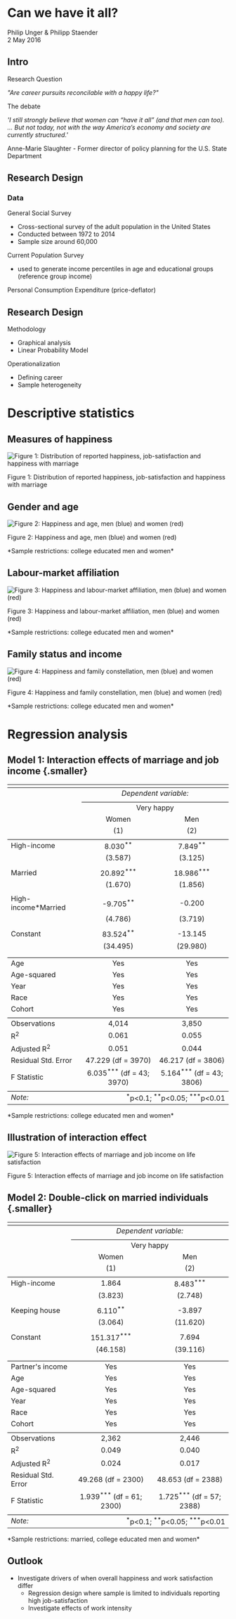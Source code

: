 # Can we have it all?
Philip Unger & Philipp Staender  
2 May 2016  





## Intro

<div class="black">
Research Question
</div>

*"Are career pursuits reconcilable with a happy life?"* 

<div class="black">
The debate
</div>

*'I still strongly believe that women can “have it all” (and that men can too). ... But not today, not with the way America’s economy and society are currently structured.'*

<div class="black">
Anne-Marie Slaughter - Former director of policy planning for the U.S. State Department
</div>


## Research Design 

### Data

<div class="black">
General Social Survey
</div>

- Cross-sectional survey of the adult population in the United States
- Conducted between 1972 to 2014
- Sample size around 60,000

<div class="black">
Current Population Survey
</div>

- used to generate income percentiles in age and educational groups (reference group income)

<div class="black">
Personal Consumption Expenditure (price-deflator)
</div>

## Research Design 

<div class="black">
Methodology
</div>

- Graphical analysis
- Linear Probability Model

<div class="black">
Operationalization
</div>

- Defining career
- Sample heterogeneity 

# Descriptive statistics

## Measures of happiness

<div class="figure">
<img src="Can_we_have_it_all__files/figure-html/unnamed-chunk-2-1.png" alt="Figure 1: Distribution of reported happiness, job-satisfaction and happiness with marriage"  />
<p class="caption">Figure 1: Distribution of reported happiness, job-satisfaction and happiness with marriage</p>
</div>

## Gender and age
<div class="figure">
<img src="Can_we_have_it_all__files/figure-html/unnamed-chunk-3-1.png" alt="Figure 2: Happiness and age, men (blue) and women (red) "  />
<p class="caption">Figure 2: Happiness and age, men (blue) and women (red) </p>
</div>
*Sample restrictions: college educated men and women*

## Labour-market affiliation
<div class="figure">
<img src="Can_we_have_it_all__files/figure-html/unnamed-chunk-4-1.png" alt="Figure 3: Happiness and labour-market affiliation, men (blue) and women (red)"  />
<p class="caption">Figure 3: Happiness and labour-market affiliation, men (blue) and women (red)</p>
</div>
*Sample restrictions: college educated men and women*

## Family status and income
<div class="figure">
<img src="Can_we_have_it_all__files/figure-html/unnamed-chunk-5-1.png" alt="Figure 4: Happiness and family constellation, men (blue) and women (red)"  />
<p class="caption">Figure 4: Happiness and family constellation, men (blue) and women (red)</p>
</div>
*Sample restrictions: college educated men and women*

# Regression analysis

## Model 1: Interaction effects of marriage and job income {.smaller}

<table style="text-align:center"><tr><td colspan="3" style="border-bottom: 1px solid black"></td></tr><tr><td style="text-align:left"></td><td colspan="2"><em>Dependent variable:</em></td></tr>
<tr><td></td><td colspan="2" style="border-bottom: 1px solid black"></td></tr>
<tr><td style="text-align:left"></td><td colspan="2">Very happy</td></tr>
<tr><td style="text-align:left"></td><td>Women</td><td>Men</td></tr>
<tr><td style="text-align:left"></td><td>(1)</td><td>(2)</td></tr>
<tr><td colspan="3" style="border-bottom: 1px solid black"></td></tr><tr><td style="text-align:left">High-income</td><td>8.030<sup>**</sup></td><td>7.849<sup>**</sup></td></tr>
<tr><td style="text-align:left"></td><td>(3.587)</td><td>(3.125)</td></tr>
<tr><td style="text-align:left"></td><td></td><td></td></tr>
<tr><td style="text-align:left">Married</td><td>20.892<sup>***</sup></td><td>18.986<sup>***</sup></td></tr>
<tr><td style="text-align:left"></td><td>(1.670)</td><td>(1.856)</td></tr>
<tr><td style="text-align:left"></td><td></td><td></td></tr>
<tr><td style="text-align:left">High-income*Married</td><td>-9.705<sup>**</sup></td><td>-0.200</td></tr>
<tr><td style="text-align:left"></td><td>(4.786)</td><td>(3.719)</td></tr>
<tr><td style="text-align:left"></td><td></td><td></td></tr>
<tr><td style="text-align:left">Constant</td><td>83.524<sup>**</sup></td><td>-13.145</td></tr>
<tr><td style="text-align:left"></td><td>(34.495)</td><td>(29.980)</td></tr>
<tr><td style="text-align:left"></td><td></td><td></td></tr>
<tr><td colspan="3" style="border-bottom: 1px solid black"></td></tr><tr><td style="text-align:left">Age</td><td>Yes</td><td>Yes</td></tr>
<tr><td style="text-align:left">Age-squared</td><td>Yes</td><td>Yes</td></tr>
<tr><td style="text-align:left">Year</td><td>Yes</td><td>Yes</td></tr>
<tr><td style="text-align:left">Race</td><td>Yes</td><td>Yes</td></tr>
<tr><td style="text-align:left">Cohort</td><td>Yes</td><td>Yes</td></tr>
<tr><td colspan="3" style="border-bottom: 1px solid black"></td></tr><tr><td style="text-align:left">Observations</td><td>4,014</td><td>3,850</td></tr>
<tr><td style="text-align:left">R<sup>2</sup></td><td>0.061</td><td>0.055</td></tr>
<tr><td style="text-align:left">Adjusted R<sup>2</sup></td><td>0.051</td><td>0.044</td></tr>
<tr><td style="text-align:left">Residual Std. Error</td><td>47.229 (df = 3970)</td><td>46.217 (df = 3806)</td></tr>
<tr><td style="text-align:left">F Statistic</td><td>6.035<sup>***</sup> (df = 43; 3970)</td><td>5.164<sup>***</sup> (df = 43; 3806)</td></tr>
<tr><td colspan="3" style="border-bottom: 1px solid black"></td></tr><tr><td style="text-align:left"><em>Note:</em></td><td colspan="2" style="text-align:right"><sup>*</sup>p<0.1; <sup>**</sup>p<0.05; <sup>***</sup>p<0.01</td></tr>
</table>
*Sample restrictions: college educated men and women*

## Illustration of interaction effect

<div class="figure">
<img src="Can_we_have_it_all__files/figure-html/unnamed-chunk-7-1.png" alt="Figure 5: Interaction effects of marriage and job income on life satisfaction"  />
<p class="caption">Figure 5: Interaction effects of marriage and job income on life satisfaction</p>
</div>

## Model 2: Double-click on married individuals {.smaller}

<table style="text-align:center"><tr><td colspan="3" style="border-bottom: 1px solid black"></td></tr><tr><td style="text-align:left"></td><td colspan="2"><em>Dependent variable:</em></td></tr>
<tr><td></td><td colspan="2" style="border-bottom: 1px solid black"></td></tr>
<tr><td style="text-align:left"></td><td colspan="2">Very happy</td></tr>
<tr><td style="text-align:left"></td><td>Women</td><td>Men</td></tr>
<tr><td style="text-align:left"></td><td>(1)</td><td>(2)</td></tr>
<tr><td colspan="3" style="border-bottom: 1px solid black"></td></tr><tr><td style="text-align:left">High-income</td><td>1.864</td><td>8.483<sup>***</sup></td></tr>
<tr><td style="text-align:left"></td><td>(3.823)</td><td>(2.748)</td></tr>
<tr><td style="text-align:left"></td><td></td><td></td></tr>
<tr><td style="text-align:left">Keeping house</td><td>6.110<sup>**</sup></td><td>-3.897</td></tr>
<tr><td style="text-align:left"></td><td>(3.064)</td><td>(11.620)</td></tr>
<tr><td style="text-align:left"></td><td></td><td></td></tr>
<tr><td style="text-align:left">Constant</td><td>151.317<sup>***</sup></td><td>7.694</td></tr>
<tr><td style="text-align:left"></td><td>(46.158)</td><td>(39.116)</td></tr>
<tr><td style="text-align:left"></td><td></td><td></td></tr>
<tr><td colspan="3" style="border-bottom: 1px solid black"></td></tr><tr><td style="text-align:left">Partner's income</td><td>Yes</td><td>Yes</td></tr>
<tr><td style="text-align:left">Age</td><td>Yes</td><td>Yes</td></tr>
<tr><td style="text-align:left">Age-squared</td><td>Yes</td><td>Yes</td></tr>
<tr><td style="text-align:left">Year</td><td>Yes</td><td>Yes</td></tr>
<tr><td style="text-align:left">Race</td><td>Yes</td><td>Yes</td></tr>
<tr><td style="text-align:left">Cohort</td><td>Yes</td><td>Yes</td></tr>
<tr><td colspan="3" style="border-bottom: 1px solid black"></td></tr><tr><td style="text-align:left">Observations</td><td>2,362</td><td>2,446</td></tr>
<tr><td style="text-align:left">R<sup>2</sup></td><td>0.049</td><td>0.040</td></tr>
<tr><td style="text-align:left">Adjusted R<sup>2</sup></td><td>0.024</td><td>0.017</td></tr>
<tr><td style="text-align:left">Residual Std. Error</td><td>49.268 (df = 2300)</td><td>48.653 (df = 2388)</td></tr>
<tr><td style="text-align:left">F Statistic</td><td>1.939<sup>***</sup> (df = 61; 2300)</td><td>1.725<sup>***</sup> (df = 57; 2388)</td></tr>
<tr><td colspan="3" style="border-bottom: 1px solid black"></td></tr><tr><td style="text-align:left"><em>Note:</em></td><td colspan="2" style="text-align:right"><sup>*</sup>p<0.1; <sup>**</sup>p<0.05; <sup>***</sup>p<0.01</td></tr>
</table>
*Sample restrictions: married, college educated men and women*


## Outlook

- Investigate drivers of when overall happiness and work satisfaction differ
  + Regression design where sample is limited to individuals reporting high job-satisfaction
  + Investigate effects of work intensity

